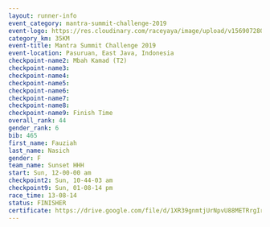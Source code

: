 ```yaml
---
layout: runner-info 
event_category: mantra-summit-challenge-2019 
event-logo: https://res.cloudinary.com/raceyaya/image/upload/v1569072809/logo/mantra-image_segrbx.jpg
category_km: 35KM 
event-title: Mantra Summit Challenge 2019 
event-location: Pasuruan, East Java, Indonesia 
checkpoint-name2: Mbah Kamad (T2) 
checkpoint-name3: 
checkpoint-name4: 
checkpoint-name5: 
checkpoint-name6: 
checkpoint-name7: 
checkpoint-name8: 
checkpoint-name9: Finish Time
overall_rank: 44
gender_rank: 6
bib: 465
first_name: Fauziah
last_name: Nasich
gender: F
team_name: Sunset HHH
start: Sun, 12-00-00 am
checkpoint2: Sun, 10-44-03 am
checkpoint9: Sun, 01-08-14 pm
race_time: 13-08-14
status: FINISHER
certificate: https://drive.google.com/file/d/1XR39gnmtjUrNpvU88METRrgIrIoHN8js/view?usp=sharing
---
```

